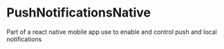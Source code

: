 # PushNotificationsNative
 Part of a react native mobile app use to enable and control push and local notifications
